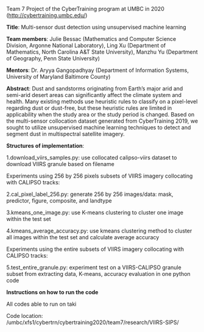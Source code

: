 Team 7 Project of the CyberTraining program at UMBC in 2020 (http://cybertraining.umbc.edu/)

**Title**: Multi-sensor dust detection using unsupervised machine learning

**Team members**: 
Julie Bessac 	(Mathematics and Computer Science Division, Argonne National Laboratory), 
Ling Xu 		(Department of Mathematics, North Carolina A&T State University), 
Manzhu Yu 	(Department of Geography, Penn State University)

**Mentors**: 
Dr. Aryya Gangopadhyay (Department of Information Systems, University of Maryland  Baltimore County)

**Abstract**: 
Dust and sandstorms originating from Earth’s major arid and semi-arid desert areas can significantly affect the climate system and health. Many existing methods use heuristic rules to classify on a pixel-level regarding dust or dust-free, but these heuristic rules are limited in applicability when the study area or the study period is changed. Based on the multi-sensor collocation dataset generated from CyberTraining 2019, we sought to utilize unsupervised machine learning techniques to detect and segment dust in multispectral satellite imagery. 

**Structures of implementation**:

1.download_viirs_samples.py: use collocated calipso-viirs dataset to download VIIRS granule based on filename

Experiments using 256 by 256 pixels subsets of VIIRS imagery collocating with CALIPSO tracks:

2.cal_pixel_label_256.py: generate 256 by 256 images/data: mask, predictor, figure, composite, and landtype

3.kmeans_one_image.py: use K-means clustering to cluster one image within the test set

4.kmeans_average_accuracy.py: use kmeans clustering method to cluster all images within the test set and calculate average accuracy

Experiments using the entire subsets of VIIRS imagery collocating with CALIPSO tracks:

5.test_entire_granule.py: experiment test on a VIIRS-CALIPSO granule subset from extracting data, K-means, accuracy evaluation in one python code

**Instructions on how to run the code**

All codes able to run on taki

Code location: /umbc/xfs1/cybertrn/cybertraining2020/team7/research/VIIRS-SIPS/
